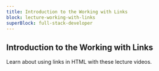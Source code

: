 ```yaml
---
title: Introduction to the Working with Links
block: lecture-working-with-links
superBlock: full-stack-developer
---
```


## Introduction to the Working with Links

Learn about using links in HTML with these lecture videos.
